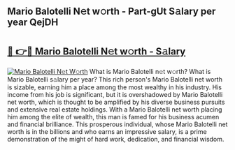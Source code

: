 ## Mario Balotelli N𝚎t w𝚘rth - Part-gUt S𝚊lary per year QejDH

# <h2><a href="http://gc0old.nevu.top/?p=Mario+Balotelli">🔗 👉🔴 Mario Balotelli N𝚎t w𝚘rth - S𝚊lary</a></h2>

[![Mario Balotelli N𝚎t W𝚘rth](https://i.imgur.com/Oavwk0R.jpeg)](http://gc0old.nevu.top/?p=Mario+Balotelli)
What is Mario Balotelli n𝚎t w𝚘rth? What is Mario Balotelli s𝚊lary per year?
This rich person's Mario Balotelli net worth is sizable, earning him a place among the most wealthy in his industry. His income from his job is significant, but it is overshadowed by Mario Balotelli net worth, which is thought to be amplified by his diverse business pursuits and extensive real estate holdings. With a Mario Balotelli net worth placing him among the elite of wealth, this man is famed for his business acumen and financial brilliance. This prosperous individual, whose Mario Balotelli net worth is in the billions and who earns an impressive salary, is a prime demonstration of the might of hard work, dedication, and financial wisdom.
